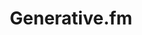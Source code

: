 ---
layout : sparkle
title : "Generative.fm"
summary : "Endlessly unique ambient music with AI"
visit : https://generative.fm/
tags : ["music", "relax", "ambient"]
category : "music"
---